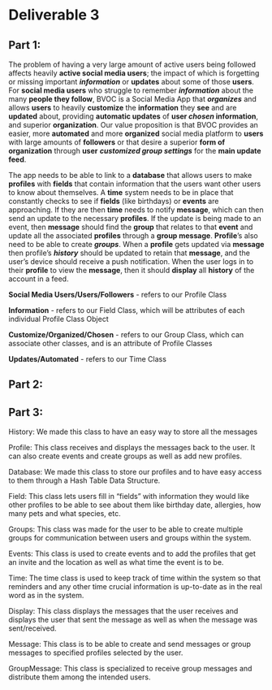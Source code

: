 # Deliverable 3

## Part 1:
The problem of having a very large amount of active users being followed affects heavily **active social media users**; the impact of which 
is forgetting or missing important ***information*** or **updates** about some of those **users**. For **social media users** who struggle to remember 
***information*** about the many **people they follow**, BVOC is a Social Media App that ***organizes*** and allows **users** to heavily **customize** the 
**information** they **see** and are **updated** about, providing **automatic updates** of **user ***chosen*** information**, and superior **organization**. Our value 
proposition is that BVOC provides an easier, more **automated** and more **organized** social media platform to **users** with large amounts of 
**followers** or that desire a superior **form of organization** through **user** ***customized group settings*** for the **main update feed**.

  The app needs to be able to link to a **database** that allows users to make **profiles** with **fields** that contain information that the users 
want other users to know about themselves. A **time** system needs to be in place that constantly checks to see if **fields** (like birthdays) or 
**events** are approaching. If they are then **time** needs to notify **message**, which can then send an update to the necessary **profiles**. If the 
update is being made to an event, then **message** should find the **group** that relates to that **event** and update all the associated **profiles** 
through a **group message**. **Profile**’s also need to be able to create ***groups***. When a **profile** gets updated via **message** then profile’s ***history*** 
should be updated to retain that **message**, and the user’s device should receive a push notification. When the user logs in to their **profile** 
to view the **message**, then it should **display** all **history** of the account in a feed.

**Social Media Users/Users/Followers** - refers to our Profile Class

**Information** - refers to our Field Class, which will be attributes of each individual Profile Class Object

**Customize/Organized/Chosen** - refers to our Group Class, which can associate other classes, and is an attribute of Profile Classes

**Updates/Automated** - refers to our Time Class

## Part 2:


## Part 3:

History: We made this class to have an easy way to store all the messages

Profile: This class receives and displays the messages back to the user. It can also create events and create groups as well as add new profiles.

Database: We made this class to store our profiles and to have easy access to them through a Hash Table Data Structure. 

Field: This class lets users fill in “fields” with information they would like other profiles to be able to see about them like birthday date, allergies, how many pets and what species, etc.

Groups: This class was made for the user to be able to create multiple groups for communication between users and groups within the system.

Events: This class is used to create events and to add the profiles that get an invite and the location as well as what time the event is to be. 

Time: The time class is used to keep track of time within the system so that reminders and any other time crucial information is up-to-date as in the real word as in the system.

Display: This class displays the messages that the user receives and displays the user that sent the message as well as when the message was sent/received.

Message: This class is to be able to create and send messages or group messages to specified profiles selected by the user.

GroupMessage: This class is specialized to receive group messages and distribute them among the intended users.
